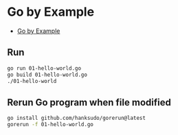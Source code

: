 # Go by Example

- [Go by Example](https://gobyexample.com)

## Run

```bash
go run 01-hello-world.go
go build 01-hello-world.go
./01-hello-world
```

## Rerun Go program when file modified

```bash
go install github.com/hanksudo/gorerun@latest
gorerun -f 01-hello-world.go
```